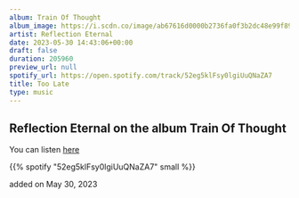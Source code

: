 ```yaml
---
album: Train Of Thought
album_image: https://i.scdn.co/image/ab67616d0000b2736fa0f3b2dc48e99f891e085f
artist: Reflection Eternal
date: 2023-05-30 14:43:06+00:00
draft: false
duration: 205960
preview_url: null
spotify_url: https://open.spotify.com/track/52eg5klFsy0lgiUuQNaZA7
title: Too Late
type: music
---
```



## Reflection Eternal on the album Train Of Thought

You can listen [here](https://open.spotify.com/track/52eg5klFsy0lgiUuQNaZA7)

{{% spotify "52eg5klFsy0lgiUuQNaZA7" small %}}

added on May 30, 2023